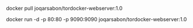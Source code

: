 docker pull joqarsabon/tordocker-webserver:1.0

docker run -d -p 80:80 -p 9090:9090 joqarsabon/tordocker-webserver:1.0